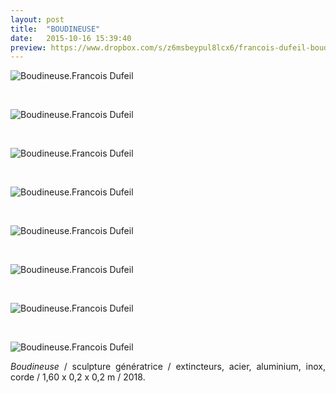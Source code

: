 ```yaml
---
layout: post
title:  "BOUDINEUSE"
date:   2015-10-16 15:39:40
preview: https://www.dropbox.com/s/z6msbeypul8lcx6/francois-dufeil-boudineuse-preview.jpg?raw=1
---
```


<img src="https://www.dropbox.com/s/ji0tz5e8cg379d3/francois-dufeil-boudineuse.jpg?raw=1" alt="Boudineuse.Francois Dufeil"> 
<p>&nbsp;</p>

<img src="https://www.dropbox.com/s/65usp51mwq6bp3b/francois-dufeil-boudineuse%20%283%29.jpg?raw=1" alt="Boudineuse.Francois Dufeil"> 
<p>&nbsp;</p>

<img src="https://www.dropbox.com/s/wgqas3e6jkvap42/francois-dufeil-boudineuse%20%282%29.jpg?raw=1" alt="Boudineuse.Francois Dufeil"> 
<p>&nbsp;</p> 

<img src="https://www.dropbox.com/s/fj9cgsqe3rey5o6/francois-dufeil-boudineuse%20%284%29.jpg?raw=1" alt="Boudineuse.Francois Dufeil"> 
<p>&nbsp;</p>

<img src="https://www.dropbox.com/s/yrphdnmx09yd3nq/francois-dufeil-boudineuse%20%285%29.jpg?raw=1" alt="Boudineuse.Francois Dufeil"> 
<p>&nbsp;</p>

<img src="https://www.dropbox.com/s/9vdvqzsqeza4fe6/francois-dufeil-boudineuse%20%286%29.jpg?raw=1" alt="Boudineuse.Francois Dufeil"> 
<p>&nbsp;</p>

<img src="https://www.dropbox.com/s/kuw3wklawrl6wot/francois-dufeil-boudineuse%20%287%29.jpg?raw=1" alt="Boudineuse.Francois Dufeil"> 
<p>&nbsp;</p>

<img src="https://www.dropbox.com/s/6wp2yjl77t3dhmx/francois-dufeil-boudineuse%20%288%29.jpg?raw=1" alt="Boudineuse.Francois Dufeil"> 

<p style="text-align:justify">
<span style="font-style: italic;">Boudineuse</span> / sculpture g&eacute;n&eacute;ratrice / extincteurs, acier, aluminium, inox, corde / 1,60 x 0,2 x 0,2 m / 2018.
</p>
<br>







